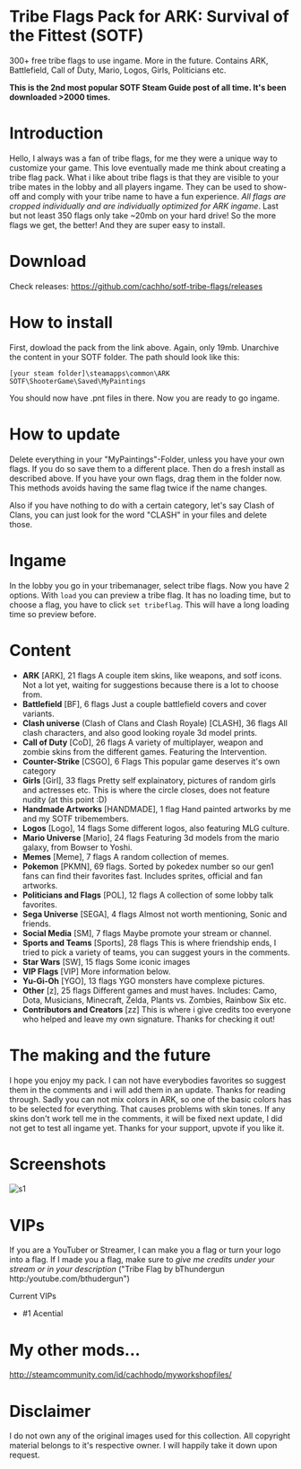 # Tribe Flags Pack for ARK: Survival of the Fittest (SOTF)
300+ free tribe flags to use ingame. More in the future. Contains ARK, Battlefield, Call of Duty, Mario, Logos, Girls, Politicians etc.

**This is the 2nd most popular SOTF Steam Guide post of all time. It's been downloaded >2000 times.**

# Introduction
Hello, I always was a fan of tribe flags, for me they were a unique way to customize your game. This love eventually made me think about creating a tribe flag pack. What i like about tribe flags is that they are visible to your tribe mates in the lobby and all players ingame. They can be used to show-off and comply with your tribe name to have a fun experience. 
*All flags are cropped individually and are individually optimized for ARK ingame*. 
Last but not least 350 flags only take ~20mb on your hard drive! So the more flags we get, the better! And they are super easy to install.

# Download
Check releases: https://github.com/cachho/sotf-tribe-flags/releases

# How to install
First, dowload the pack from the link above. Again, only 19mb. Unarchive the content in your SOTF folder. The path should look like this: 

`[your steam folder]\steamapps\common\ARK SOTF\ShooterGame\Saved\MyPaintings` 

You should now have .pnt files in there. Now you are ready to go ingame.

# How to update

Delete everything in your "MyPaintings"-Folder, unless you have your own flags. If you do so save them to a different place. Then do a fresh install as described above. If you have your own flags, drag them in the folder now. This methods avoids having the same flag twice if the name changes. 

Also if you have nothing to do with a certain category, let's say Clash of Clans, you can just look for the word "CLASH" in your files and delete those.

# Ingame

In the lobby you go in your tribemanager, select tribe flags. Now you have 2 options. With `load` you can preview a tribe flag. It has no loading time, but to choose a flag, you have to click `set tribeflag`. This will have a long loading time so preview before.

# Content

* **ARK** [ARK], 21 flags
A couple item skins, like weapons, and sotf icons. Not a lot yet, waiting for suggestions because there is a lot to choose from.
* **Battlefield** [BF], 6 flags
Just a couple battlefield covers and cover variants.
* **Clash universe** (Clash of Clans and Clash Royale) [CLASH], 36 flags
All clash characters, and also good looking royale 3d model prints.
* **Call of Duty** [CoD], 26 flags
A variety of multiplayer, weapon and zombie skins from the different games. Featuring the Intervention.
* **Counter-Strike** [CSGO], 6 Flags
This popular game deserves it's own category
* **Girls** [Girl], 33 flags Pretty self explainatory, pictures of random girls and actresses etc. This is where the circle closes, does not feature nudity (at this point :D)
* **Handmade Artworks** [HANDMADE], 1 flag
Hand painted artworks by me and my SOTF tribemembers.
* **Logos** [Logo], 14 flags
Some different logos, also featuring MLG culture.
* **Mario Universe** [Mario], 24 flags
Featuring 3d models from the mario galaxy, from Bowser to Yoshi.
* **Memes** [Meme], 7 flags
A random collection of memes.
* **Pokemon** [PKMN], 69 flags.
Sorted by pokedex number so our gen1 fans can find their favorites fast. Includes sprites, official and fan artworks.
* **Politicians and Flags** [POL], 12 flags
A collection of some lobby talk favorites.
* **Sega Universe** [SEGA], 4 flags
Almost not worth mentioning, Sonic and friends.
* **Social Media** [SM], 7 flags
Maybe promote your stream or channel.
* **Sports and Teams** [Sports], 28 flags
This is where friendship ends, I tried to pick a variety of teams, you can suggest yours in the comments.
* **Star Wars** [SW], 15 flags
Some iconic images
* **VIP Flags** [VIP]
More information below.
* **Yu-Gi-Oh** [YGO], 13 flags
YGO monsters have complexe pictures.
* **Other** [z], 25 flags
Different games and must haves. Includes: Camo, Dota, Musicians, Minecraft, Zelda, Plants vs. Zombies, Rainbow Six etc. 
* **Contributors and Creators** [zz]
This is where i give credits too everyone who helped and leave my own signature. Thanks for checking it out!

# The making and the future
I hope you enjoy my pack. I can not have everybodies favorites so suggest them in the comments and i will add them in an update. Thanks for reading through. Sadly you can not mix colors in ARK, so one of the basic colors has to be selected for everything. That causes problems with skin tones. If any skins don't work tell me in the comments, it will be fixed next update, I did not get to test all ingame yet. Thanks for your support, upvote if you like it.

# Screenshots
![s1](https://images.akamai.steamusercontent.com/ugc/458613230097829861/0125510CA15583303955231D80F55B4F749F09FC/)

# VIPs
If you are a YouTuber or Streamer, I can make you a flag or turn your logo into a flag. If I made you a flag, make sure to *give me credits under your stream or in your description* ("Tribe Flag by bThundergun http:/youtube.com/bthudergun")

Current VIPs
* #1 Acential

# My other mods...
http://steamcommunity.com/id/cachhodp/myworkshopfiles/


# Disclaimer
I do not own any of the original images used for this collection. All copyright material belongs to it's respective owner. I will happily take it down upon request.
